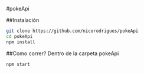 #pokeApi

##Instalación
```bash
git clone https://github.com/nicorodrigues/pokeApi
cd pokeApi
npm install
```

##Como correr?
Dentro de la carpeta pokeApi

```bash
npm start
```
